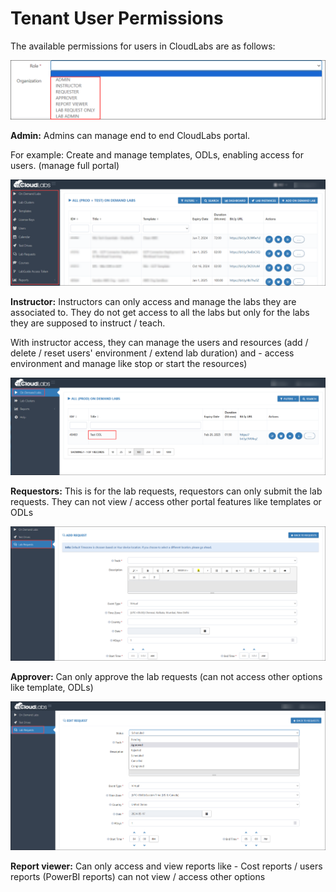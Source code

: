 # Tenant User Permissions  

The available permissions for users in CloudLabs are as follows:

![](./Images/allroles.png)

**Admin:** Admins can manage end to end CloudLabs portal.

For example: Create and manage  templates, ODLs, enabling access for users. (manage full portal)

![](./Images/Admin.png)
 
**Instructor:** Instructors can only access and manage the labs they are associated to. They do not get access to all the labs but only for the labs they are supposed to instruct / teach. 

With instructor access, they can manage the users and resources (add / delete / reset users' environment / extend lab duration) and  - access environment and manage like stop or start the resources)

![](./Images/Instructor.png)
 
**Requestors:** This is for the lab requests, requestors can only submit the lab requests. They can not view / access other portal features like templates or ODLs

![](./Images/Requestor.png)
 
**Approver:** Can only approve the lab requests (can not access other options like template, ODLs) 

![](./Images/approver.png)
 
**Report viewer:** Can only access and view reports like - Cost reports / users reports (PowerBI reports) can not view / access other options
 
 

